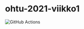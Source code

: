 # ohtu-2021-viikko1

![GitHub Actions](https://github.com/MatAleksi/ohtu-2021-viikko1/actions/workflows/main.yml/badge.svg)
